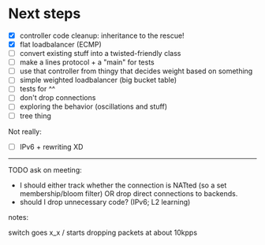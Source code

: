 # Next steps

- [X] controller code cleanup: inheritance to the rescue!
- [X] flat loadbalancer (ECMP)
- [ ] convert existing stuff into a twisted-friendly class
- [ ] make a lines protocol + a "main" for tests
- [ ] use that controller from thingy that decides weight based on something
- [ ] simple weighted loadbalancer (big bucket table)
- [ ] tests for ^^
- [ ] don't drop connections
- [ ] exploring the behavior (oscillations and stuff)
- [ ] tree thing

Not really:

- [ ] IPv6 + rewriting XD

-------------------------------------------

TODO ask on meeting:

* I should either track whether the connection is NATted (so a set membership/bloom filter)
   OR drop direct connections to backends.
* should I drop unnecessary code? (IPv6; L2 learning)

notes:

switch goes x_x / starts dropping packets at about 10kpps
